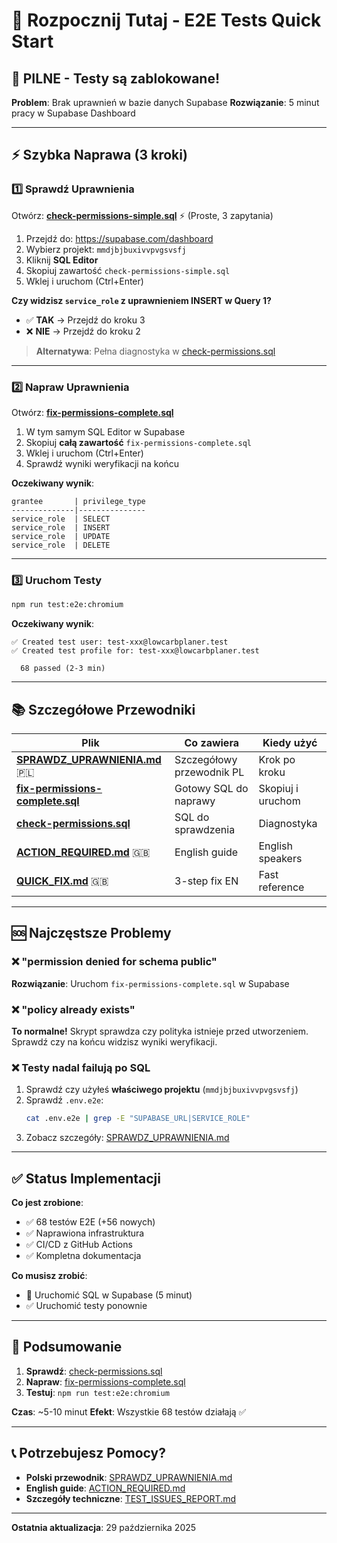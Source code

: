 # 🚀 Rozpocznij Tutaj - E2E Tests Quick Start

## 🔴 PILNE - Testy są zablokowane!

**Problem**: Brak uprawnień w bazie danych Supabase
**Rozwiązanie**: 5 minut pracy w Supabase Dashboard

---

## ⚡ Szybka Naprawa (3 kroki)

### 1️⃣ Sprawdź Uprawnienia

Otwórz: **[check-permissions-simple.sql](./check-permissions-simple.sql)** ⚡ (Proste, 3 zapytania)

1. Przejdź do: https://supabase.com/dashboard
2. Wybierz projekt: `mmdjbjbuxivvpvgsvsfj`
3. Kliknij **SQL Editor**
4. Skopiuj zawartość `check-permissions-simple.sql`
5. Wklej i uruchom (Ctrl+Enter)

**Czy widzisz `service_role` z uprawnieniem INSERT w Query 1?**

- ✅ **TAK** → Przejdź do kroku 3
- ❌ **NIE** → Przejdź do kroku 2

> **Alternatywa**: Pełna diagnostyka w [check-permissions.sql](./check-permissions.sql)

---

### 2️⃣ Napraw Uprawnienia

Otwórz: **[fix-permissions-complete.sql](./fix-permissions-complete.sql)**

1. W tym samym SQL Editor w Supabase
2. Skopiuj **całą zawartość** `fix-permissions-complete.sql`
3. Wklej i uruchom (Ctrl+Enter)
4. Sprawdź wyniki weryfikacji na końcu

**Oczekiwany wynik**:

```
grantee       | privilege_type
--------------|---------------
service_role  | SELECT
service_role  | INSERT
service_role  | UPDATE
service_role  | DELETE
```

---

### 3️⃣ Uruchom Testy

```bash
npm run test:e2e:chromium
```

**Oczekiwany wynik**:

```
✅ Created test user: test-xxx@lowcarbplaner.test
✅ Created test profile for: test-xxx@lowcarbplaner.test

  68 passed (2-3 min)
```

---

## 📚 Szczegółowe Przewodniki

| Plik                                                               | Co zawiera                | Kiedy użyć        |
| ------------------------------------------------------------------ | ------------------------- | ----------------- |
| **[SPRAWDZ_UPRAWNIENIA.md](./SPRAWDZ_UPRAWNIENIA.md)** 🇵🇱          | Szczegółowy przewodnik PL | Krok po kroku     |
| **[fix-permissions-complete.sql](./fix-permissions-complete.sql)** | Gotowy SQL do naprawy     | Skopiuj i uruchom |
| **[check-permissions.sql](./check-permissions.sql)**               | SQL do sprawdzenia        | Diagnostyka       |
| **[ACTION_REQUIRED.md](./ACTION_REQUIRED.md)** 🇬🇧                  | English guide             | English speakers  |
| **[QUICK_FIX.md](./QUICK_FIX.md)** 🇬🇧                              | 3-step fix EN             | Fast reference    |

---

## 🆘 Najczęstsze Problemy

### ❌ "permission denied for schema public"

**Rozwiązanie**: Uruchom `fix-permissions-complete.sql` w Supabase

### ❌ "policy already exists"

**To normalne!** Skrypt sprawdza czy polityka istnieje przed utworzeniem.
Sprawdź czy na końcu widzisz wyniki weryfikacji.

### ❌ Testy nadal failują po SQL

1. Sprawdź czy użyłeś **właściwego projektu** (`mmdjbjbuxivvpvgsvsfj`)
2. Sprawdź `.env.e2e`:
   ```bash
   cat .env.e2e | grep -E "SUPABASE_URL|SERVICE_ROLE"
   ```
3. Zobacz szczegóły: [SPRAWDZ_UPRAWNIENIA.md](./SPRAWDZ_UPRAWNIENIA.md)

---

## ✅ Status Implementacji

**Co jest zrobione**:

- ✅ 68 testów E2E (+56 nowych)
- ✅ Naprawiona infrastruktura
- ✅ CI/CD z GitHub Actions
- ✅ Kompletna dokumentacja

**Co musisz zrobić**:

- 🔧 Uruchomić SQL w Supabase (5 minut)
- ✅ Uruchomić testy ponownie

---

## 🎯 Podsumowanie

1. **Sprawdź**: [check-permissions.sql](./check-permissions.sql)
2. **Napraw**: [fix-permissions-complete.sql](./fix-permissions-complete.sql)
3. **Testuj**: `npm run test:e2e:chromium`

**Czas**: ~5-10 minut
**Efekt**: Wszystkie 68 testów działają ✅

---

## 📞 Potrzebujesz Pomocy?

- **Polski przewodnik**: [SPRAWDZ_UPRAWNIENIA.md](./SPRAWDZ_UPRAWNIENIA.md)
- **English guide**: [ACTION_REQUIRED.md](./ACTION_REQUIRED.md)
- **Szczegóły techniczne**: [TEST_ISSUES_REPORT.md](./TEST_ISSUES_REPORT.md)

---

**Ostatnia aktualizacja**: 29 października 2025
